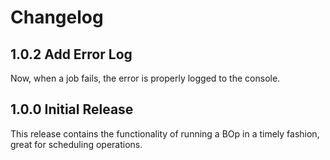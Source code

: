 # Changelog

## 1.0.2 Add Error Log
Now, when a job fails, the error is properly logged to the console.

## 1.0.0 Initial Release
This release contains the functionality of running a BOp in a timely fashion, great for scheduling operations.
